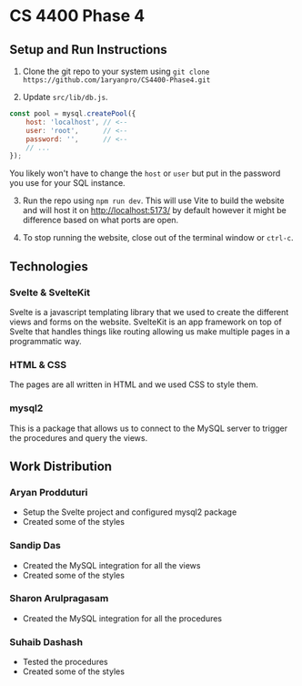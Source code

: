 # CS 4400 Phase 4

## Setup and Run Instructions

1. Clone the git repo to your system using
`git clone https://github.com/1aryanpro/CS4400-Phase4.git`

2. Update `src/lib/db.js`.
```js
const pool = mysql.createPool({
    host: 'localhost', // <--
    user: 'root',      // <--
    password: '',      // <--
    // ...
});
```
You likely won't have to change the `host` or `user` but put in the password you
use for your SQL instance.

3. Run the repo using `npm run dev`. This will use Vite to build the website and
   will host it on [http://localhost:5173/](http://localhost:5173/) by default
however it might be difference based on what ports are open.

4. To stop running the website, close out of the terminal window or `ctrl-c`.

## Technologies

### Svelte & SvelteKit

Svelte is a javascript templating library that we used to create the different
views and forms on the website. SvelteKit is an app framework on top of Svelte
that handles things like routing allowing us make multiple pages in a
programmatic way.

### HTML & CSS

The pages are all written in HTML and we used CSS to style them.

### mysql2

This is a package that allows us to connect to the MySQL server to trigger the
procedures and query the views.

## Work Distribution

### Aryan Prodduturi

- Setup the Svelte project and configured mysql2 package
- Created some of the styles

### Sandip Das

- Created the MySQL integration for all the views
- Created some of the styles

### Sharon Arulpragasam

- Created the MySQL integration for all the procedures

### Suhaib Dashash

- Tested the procedures
- Created some of the styles
